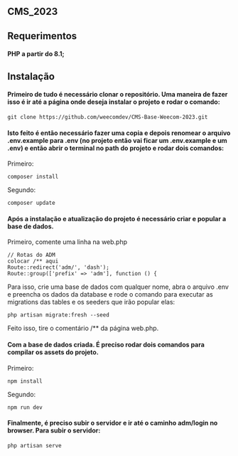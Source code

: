 ## CMS_2023

## Requerimentos

#### PHP a partir do 8.1;

## Instalação

#### Primeiro de tudo é necessário clonar o repositório. Uma maneira de fazer isso é ir até a página onde deseja instalar o projeto e rodar o comando:

```
git clone https://github.com/weecomdev/CMS-Base-Weecom-2023.git
```

#### Isto feito é então necessário fazer uma copia e depois renomear o arquivo .env.example para .env (no projeto então vai ficar um .env.example e um .env) e então abrir o terminal no path do projeto e rodar dois comandos:

Primeiro:

```
composer install
```

Segundo:

```
composer update
```

#### Após a instalação e atualização do projeto é necessário criar e popular a base de dados.

Primeiro, comente uma linha na web.php

```
// Rotas do ADM
colocar /** aqui
Route::redirect('adm/', 'dash');
Route::group(['prefix' => 'adm'], function () {
```

Para isso, crie uma base de dados com qualquer nome, abra o arquivo .env e preencha os dados da database e rode o comando para executar as migrations das tables e os seeders
que irão popular elas:

```
php artisan migrate:fresh --seed
```

Feito isso, tire o comentário /** da página web.php.

#### Com a base de dados criada. É preciso rodar dois comandos para compilar os assets do projeto.

Primeiro:

```
npm install
```

Segundo:

```
npm run dev
```

#### Finalmente, é preciso subir o servidor e ir até o caminho adm/login no browser. Para subir o servidor:

```
php artisan serve
```
